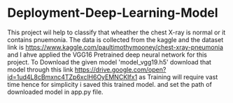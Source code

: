 # Deployment-Deep-Learning-Model
This project wil help to classify that wheather the chest X-ray is normal or it contains pnuemonia.
The data is collected from the kaggle and the dataset link is https://www.kaggle.com/paultimothymooney/chest-xray-pneumonia and I ahve applied the VGG16 Pretrained deep neural network for this project.
To Download the given model 'model_vgg19.h5' download that model through this link https://drive.google.com/open?id=1ud4L8cBmxnc4TZp6xclH6OyEMNCKIfx1  as Training will require vast time hence for simplicity i saved this trained model.
and set the path of downloaded model in app.py file. 

